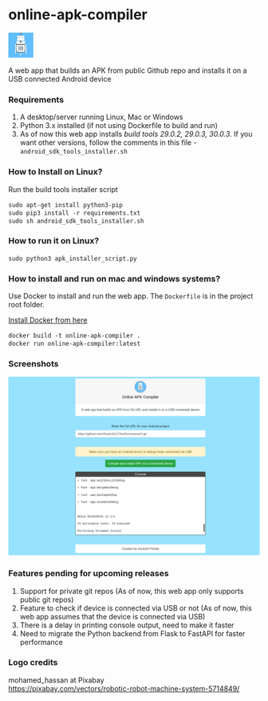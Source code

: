 # online-apk-compiler
<img src = "https://github.com/Asutosh11/online-apk-compiler/blob/main/static/android_image.png" height="50">

A web app that builds an APK from public Github repo and installs it on a USB connected Android device

### Requirements

1. A desktop/server running Linux, Mac or Windows
2. Python 3.x installed (if not using Dockerfile to build and run)
3. As of now this web app installs <i>build tools 29.0.2, 29.0.3, 30.0.3</i>. 
   If you want other versions, follow the comments in this file - ```android_sdk_tools_installer.sh```


### How to Install on Linux?
Run the build tools installer script
```shell
sudo apt-get install python3-pip
sudo pip3 install -r requirements.txt
sudo sh android_sdk_tools_installer.sh
```
### How to run it on Linux?
```shell
sudo python3 apk_installer_script.py
```

### How to install and run on mac and windows systems?
Use Docker to install and run the web app. The ```Dockerfile``` is in the project root folder.

<a href = "https://docs.docker.com/engine/install/" target="_blank">Install Docker from here</a>

```shell
docker build -t online-apk-compiler .
docker run online-apk-compiler:latest
```


### Screenshots

<img src = "https://github.com/Asutosh11/online-apk-compiler/blob/main/screenshots/apk_installer.png">


### Features pending for upcoming releases
1. Support for private git repos (As of now, this web app only supports public git repos)
2. Feature to check if device is connected via USB or not (As of now, this web app assumes that the device is connected via USB)
3. There is a delay in printing console output, need to make it faster
4. Need to migrate the Python backend from Flask to FastAPI for faster performance

### Logo credits 
mohamed_hassan at Pixabay <br>
https://pixabay.com/vectors/robotic-robot-machine-system-5714849/

